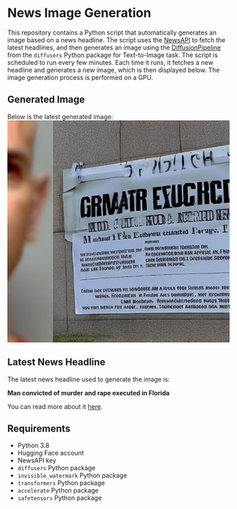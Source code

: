 # News Image Generation
This repository contains a Python script that automatically generates an image based on a news headline. The script uses the [NewsAPI](https://newsapi.org/) to fetch the latest headlines, and then generates an image using the [DiffusionPipeline](https://github.com/huggingface/diffusers) from the `diffusers` Python package for Text-to-Image task.
The script is scheduled to run every few minutes. Each time it runs, it fetches a new headline and generates a new image, which is then displayed below. The image generation process is performed on a GPU.

## Generated Image
Below is the latest generated image:
![Generated Image](image.png)

## Latest News Headline
The latest news headline used to generate the image is:

**Man convicted of murder and rape executed in Florida**

You can read more about it [here](https://news.google.com/rss/articles/CBMiWkFVX3lxTE1WdGU4cEhCYVVhdWlmcW55TWtHSEhLamRNZjRyaWhOVHh2ZHBKcTN2eEtYYkJXRjB2em92SkVnNDZEX2wtZmdiN0lhbkZ3RjJYNFR1M2FlUFVuZ9IBX0FVX3lxTE42NUdBVFV3YmJ5d3VFM1RCNkpaVXVBdHRwdjB5T2t6SzFUQlFBVWp3Zm5BWVE1NkVzaG9aV1NtVnhmZUUxbTlsUzM2T2lIbndiMDl6NGE2VVhrYnFIR01r?oc=5).

## Requirements
- Python 3.8
- Hugging Face account
- NewsAPI key
- `diffusers` Python package
- `invisible_watermark` Python package
- `transformers` Python package
- `accelerate` Python package
- `safetensors` Python package
